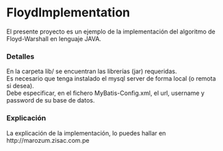 # FloydImplementation
El presente proyecto es un ejemplo de la implementación del algoritmo de Floyd-Warshall en lenguaje JAVA.
<br>
<h3>Detalles</h3>
En la carpeta lib/ se encuentran las librerías (jar) requeridas.
<br>Es necesario que tenga instalado el mysql server de forma local (o remota si desea).
<br>Debe especificar, en el fichero MyBatis-Config.xml, el url, username y password de su base de datos.

<h3>Explicación</h3>
La explicación de la implementación, lo puedes hallar en http://marozum.zisac.com.pe
